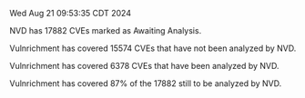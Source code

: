 Wed Aug 21 09:53:35 CDT 2024

NVD has 17882 CVEs marked as Awaiting Analysis.

Vulnrichment has covered 15574 CVEs that have not been analyzed by NVD.

Vulnrichment has covered 6378 CVEs that have been analyzed by NVD.

Vulnrichment has covered 87% of the 17882 still to be analyzed by NVD.

